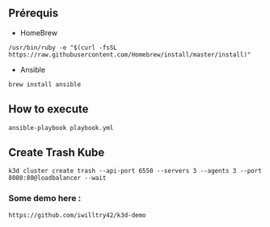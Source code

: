 ## Prérequis

* HomeBrew 

```
/usr/bin/ruby -e "$(curl -fsSL https://raw.githubusercontent.com/Homebrew/install/master/install)"
```

* Ansible 

```
brew install ansible
```

## How to execute 

```
ansible-playbook playbook.yml
```


## Create Trash Kube 

```
k3d cluster create trash --api-port 6550 --servers 3 --agents 3 --port 8080:80@loadbalancer --wait
```

### Some demo here : 

```
https://github.com/iwilltry42/k3d-demo
```